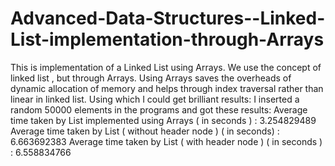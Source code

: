 Advanced-Data-Structures--Linked-List-implementation-through-Arrays
===================================================================

This is implementation of a Linked List using Arrays. We use the concept of linked list , but through Arrays. Using Arrays saves the overheads of dynamic allocation of memory and helps through index traversal rather than linear in linked list. Using which I could get brilliant results: I inserted a random 50000 elements in the programs and got these results:  Average time taken by List implemented using Arrays ( in seconds ) : 3.254829489  Average time taken by List ( without header node ) ( in seconds) : 6.663692383 Average time taken by List ( with header node ) ( in seconds ) : 6.558834766
